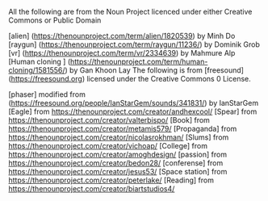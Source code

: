 All the following are from the Noun Project licenced under either Creative Commons or Public Domain

[alien] (https://thenounproject.com/term/alien/1820539) by Minh Do
[raygun] (https://thenounproject.com/term/raygun/11236/) by Dominik Grob
[vr] (https://thenounproject.com/term/vr/2334639) by Mahmure Alp
[Human cloning ] (https://thenounproject.com/term/human-cloning/1581556/) by Gan Khoon Lay
The following is from [freesound] (https://freesound.org) licensed under the Creative Commons 0 License.

[phaser] modified from (https://freesound.org/people/IanStarGem/sounds/341831/) by IanStarGem
[Eagle] from https://thenounproject.com/creator/andhexcool/
[Spear] from https://thenounproject.com/creator/valterbispo/
[Book] from https://thenounproject.com/creator/metamis579/
[Propaganda] from https://thenounproject.com/creator/nicolasrokhman/
[Slums] from https://thenounproject.com/creator/vichoap/
[College] from https://thenounproject.com/creator/amoghdesign/
[passion] from https://thenounproject.com/creator/bedon28/
[conferense] from https://thenounproject.com/creator/jesus53/
[Space station] from https://thenounproject.com/creator/peterlake/
[Reading] from https://thenounproject.com/creator/biartstudios4/
